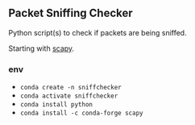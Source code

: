 ## Packet Sniffing Checker

Python script(s) to check if packets are being sniffed.

Starting with [scapy](https://scapy.readthedocs.io/en/latest/).

### env

- `conda create -n sniffchecker`
- `conda activate sniffchecker`
- `conda install python`
- `conda install -c conda-forge scapy`